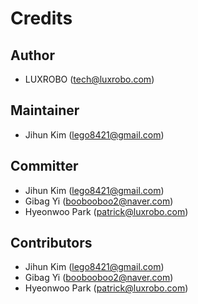 Credits
=======

Author
------
-   LUXROBO (tech@luxrobo.com)

Maintainer
----------
-   Jihun Kim (lego8421@gmail.com)

Committer
---------
-   Jihun Kim (lego8421@gmail.com)
-   Gibag Yi (boobooboo2@naver.com)
-   Hyeonwoo Park (patrick@luxrobo.com)

Contributors
------------
-   Jihun Kim (lego8421@gmail.com)
-   Gibag Yi (boobooboo2@naver.com)
-   Hyeonwoo Park (patrick@luxrobo.com)

